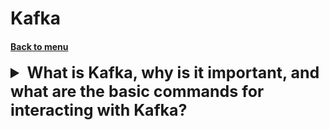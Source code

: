 <h1>Kafka</h1> 
<h4> 

[Back to menu](../Menu.md)

</h4>

[//]: # (What is Kafka, why is it important, 
        and what are the basic commands for interacting with Kafka?)
<details>
    <summary style="font-size: 25px;">
        <b>
            What is Kafka, why is it important, 
            and what are the basic commands for interacting with Kafka?
        </b>
    </summary>
<br>

Apache Kafka is a distributed streaming platform
used for building real-time data pipelines and streaming apps.
It is designed to handle data streams from multiple sources
and deliver them to multiple consumers.

1. **High Throughput**: Kafka is designed to handle high
   volume real-time data feeds.

2. **Fault-Tolerant**: Kafka is distributed and replicates
   data across multiple nodes, making it highly available
   and resilient to node failures.

3. **Low Latency**: Kafka is designed to have a low latency
   to ensure that data is available to consumers in near real-time.

4. **Durability**: Kafka uses a distributed commit log,
   which means messages persist on disk as fast as possible,
   hence it is durable.

5. **Scalability**: Kafka can grow with your data by adding more nodes
   to the Kafka cluster for both producers and consumers.

- **Start a Kafka Server**: Kafka uses ZooKeeper,
  so you need to first start a ZooKeeper server if you don't already have one.
  You can use the convenience script packaged with Kafka
  to get a quick-and-dirty single-node ZooKeeper instance.

  ```
    >   bin/zookeeper-server-start.sh config/zookeeper.properties
  ```

Now start the Kafka server:

  ```
    > bin/kafka-server-start.sh config/server.properties
  ```

- **Create a Topic**: Create a topic to store events.

  ```
    > bin/kafka-topics.sh --create --bootstrap-server localhost:9092 --replication-factor 1 --partitions 1 --topic test
  ```

- **Send some Messages**: Kafka comes with a command line client that will take input from a file or from standard input
  and send it out as messages to the Kafka cluster. By default, each line will be sent as a separate message.

  ```
    > bin/kafka-console-producer.sh --broker-list localhost:9092 --topic test
  ```

- **Start a Consumer**: Kafka also has a command line consumer that will dump out messages to standard output.

  ```
    > bin/kafka-console-consumer.sh --bootstrap-server localhost:9092 --topic test --from-beginning
  ```

</details>
<br>
